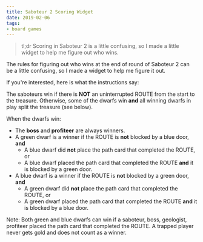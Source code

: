 ```yaml
---
title: Saboteur 2 Scoring Widget
date: 2019-02-06
tags:
- board games
---
```



> tl;dr Scoring in Saboteur 2 is a little confusing, so I made a little widget to help me figure out who wins.

The rules for figuring out who wins at the end of round of Saboteur 2 can be a little confusing, so I made a widget to help me figure it out.

<saboteur-2-scorecard></saboteur-2-scorecard>

If you're interested, here is what the instructions say:

The saboteurs win if there is **NOT** an uninterrupted ROUTE from the start to the treasure. Otherwise, some of the dwarfs win **and** all winning dwarfs in play split the treasure (see below).

When the dwarfs win:

- The **boss** and **profiteer** are always winners.
- A green dwarf is a winner if the ROUTE is **not** blocked by a blue door, **and**
    - A blue dwarf did **not** place the path card that completed the ROUTE, or
    - A blue dwarf placed the path card that completed the ROUTE **and** it is blocked by a green door.
- A blue dwarf is a winner if the ROUTE is **not** blocked by a green door, **and**
    - A green dwarf did **not** place the path card that completed the ROUTE, or
    - A green dwarf placed the path card that completed the ROUTE **and** it is blocked by a blue door.

Note: Both green and blue dwarfs can win if a saboteur, boss, geologist, profiteer placed the path card that completed the ROUTE. A trapped player never gets gold and does not count as a winner.
